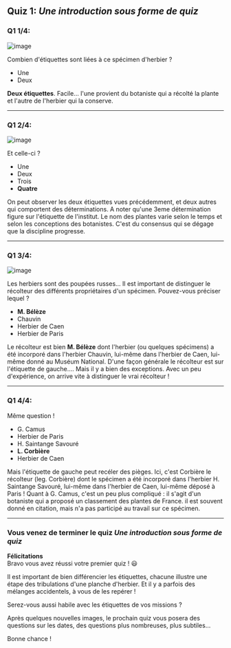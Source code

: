 ## Quiz 1: _Une introduction sous forme de quiz_
### Q1 1/4:
![image](https://github.com/abubelinha/cs/assets/698946/7a2a3638-2677-4e5a-ae9b-9d6595cecef0)

Combien d'étiquettes sont liées à ce spécimen d'herbier ?
- Une
- Deux

**Deux étiquettes**. Facile... l'une provient du botaniste qui a récolté la plante et l'autre de l'herbier qui la conserve.
_____
### Q1 2/4:
![image](https://github.com/abubelinha/cs/assets/698946/b81e0927-377b-4b72-bffe-3a215803f2bc)

Et celle-ci ?
- Une
- Deux
- Trois
- **Quatre**

On peut observer les deux étiquettes vues précédemment, et deux autres qui comportent des déterminations. A noter qu'une 3eme détermination figure sur l'étiquette de l'institut. Le nom des plantes varie selon le temps et selon les conceptions des botanistes. C'est du consensus qui se dégage que la discipline progresse.
____
### Q1 3/4:
![image](https://github.com/abubelinha/cs/assets/698946/54d73660-9662-451b-8349-96f8d35a6e1f)

Les herbiers sont des poupées russes... Il est important de distinguer le récolteur des différents propriétaires d'un spécimen. Pouvez-vous préciser lequel ?
 - **M. Bélèze**
 - Chauvin
 - Herbier de Caen
 - Herbier de Paris

Le récolteur est bien **M. Bélèze** dont l'herbier (ou quelques spécimens) a été incorporé dans l'herbier Chauvin, lui-même dans l'herbier de Caen, lui-même donné au Muséum National. D'une façon générale le récolteur est sur l'étiquette de gauche.... Mais il y a bien des exceptions. Avec un peu d'expérience, on arrive vite à distinguer le vrai récolteur !
____
### Q1 4/4:
Même question !
- G. Camus
- Herbier de Paris
- H. Saintange Savouré
- **L. Corbière**
- Herbier de Caen

Mais l'étiquette de gauche peut recéler des pièges. Ici, c'est Corbière le récolteur (leg. Corbière) dont le spécimen a été incorporé dans l'herbier H. Saintange Savouré, lui-même dans l'herbier de Caen, lui-même déposé à Paris ! Quant à G. Camus, c'est un peu plus compliqué : il s'agit d'un botaniste qui a proposé un classement des plantes de France. il est souvent donné en citation, mais n'a pas participé au travail sur ce spécimen.
____
### Vous venez de terminer le quiz _Une introduction sous forme de quiz_
**Félicitations**  
Bravo vous avez réussi votre premier quiz ! :smiley:

Il est important de bien différencier les étiquettes, chacune illustre une étape des tribulations d'une planche d'herbier. Et il y a parfois des mélanges accidentels, à vous de les repérer !

Serez-vous aussi habile avec les étiquettes de vos missions ?

Après quelques nouvelles images, le prochain quiz vous posera des questions sur les dates, des questions plus nombreuses, plus subtiles...

Bonne chance !

